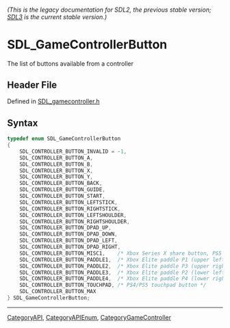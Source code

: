 ###### (This is the legacy documentation for SDL2, the previous stable version; [SDL3](https://wiki.libsdl.org/SDL3/) is the current stable version.)
# SDL_GameControllerButton

The list of buttons available from a controller

## Header File

Defined in [SDL_gamecontroller.h](https://github.com/libsdl-org/SDL/blob/SDL2/include/SDL_gamecontroller.h)

## Syntax

```c
typedef enum SDL_GameControllerButton
{
    SDL_CONTROLLER_BUTTON_INVALID = -1,
    SDL_CONTROLLER_BUTTON_A,
    SDL_CONTROLLER_BUTTON_B,
    SDL_CONTROLLER_BUTTON_X,
    SDL_CONTROLLER_BUTTON_Y,
    SDL_CONTROLLER_BUTTON_BACK,
    SDL_CONTROLLER_BUTTON_GUIDE,
    SDL_CONTROLLER_BUTTON_START,
    SDL_CONTROLLER_BUTTON_LEFTSTICK,
    SDL_CONTROLLER_BUTTON_RIGHTSTICK,
    SDL_CONTROLLER_BUTTON_LEFTSHOULDER,
    SDL_CONTROLLER_BUTTON_RIGHTSHOULDER,
    SDL_CONTROLLER_BUTTON_DPAD_UP,
    SDL_CONTROLLER_BUTTON_DPAD_DOWN,
    SDL_CONTROLLER_BUTTON_DPAD_LEFT,
    SDL_CONTROLLER_BUTTON_DPAD_RIGHT,
    SDL_CONTROLLER_BUTTON_MISC1,    /* Xbox Series X share button, PS5 microphone button, Nintendo Switch Pro capture button, Amazon Luna microphone button */
    SDL_CONTROLLER_BUTTON_PADDLE1,  /* Xbox Elite paddle P1 (upper left, facing the back) */
    SDL_CONTROLLER_BUTTON_PADDLE2,  /* Xbox Elite paddle P3 (upper right, facing the back) */
    SDL_CONTROLLER_BUTTON_PADDLE3,  /* Xbox Elite paddle P2 (lower left, facing the back) */
    SDL_CONTROLLER_BUTTON_PADDLE4,  /* Xbox Elite paddle P4 (lower right, facing the back) */
    SDL_CONTROLLER_BUTTON_TOUCHPAD, /* PS4/PS5 touchpad button */
    SDL_CONTROLLER_BUTTON_MAX
} SDL_GameControllerButton;
```

----
[CategoryAPI](CategoryAPI), [CategoryAPIEnum](CategoryAPIEnum), [CategoryGameController](CategoryGameController)

